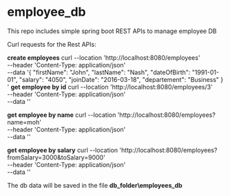 # employee_db
This repo includes simple spring boot REST APIs to manage employee DB

Curl requests for the Rest APIs:

**create employees**
curl --location 'http://localhost:8080/employees' \
--header 'Content-Type: application/json' \
--data '{
    "firstName": "John",
    "lastName": "Nash",
    "dateOfBirth": "1991-01-01",
    "salary": "4050",
    "joinDate": "2016-03-18",
    "departement": "Business"
}
'
**get employee by id**
curl --location 'http://localhost:8080/employees/3' \
--header 'Content-Type: application/json' \
--data ''

**get employee by name**
curl --location 'http://localhost:8080/employees?name=moh' \
--header 'Content-Type: application/json' \
--data ''

**get employee by salary** 
curl --location 'http://localhost:8080/employees?fromSalary=3000&toSalary=9000' \
--header 'Content-Type: application/json' \
--data ''


The db data will be saved in the file **db_folder\employees_db**
